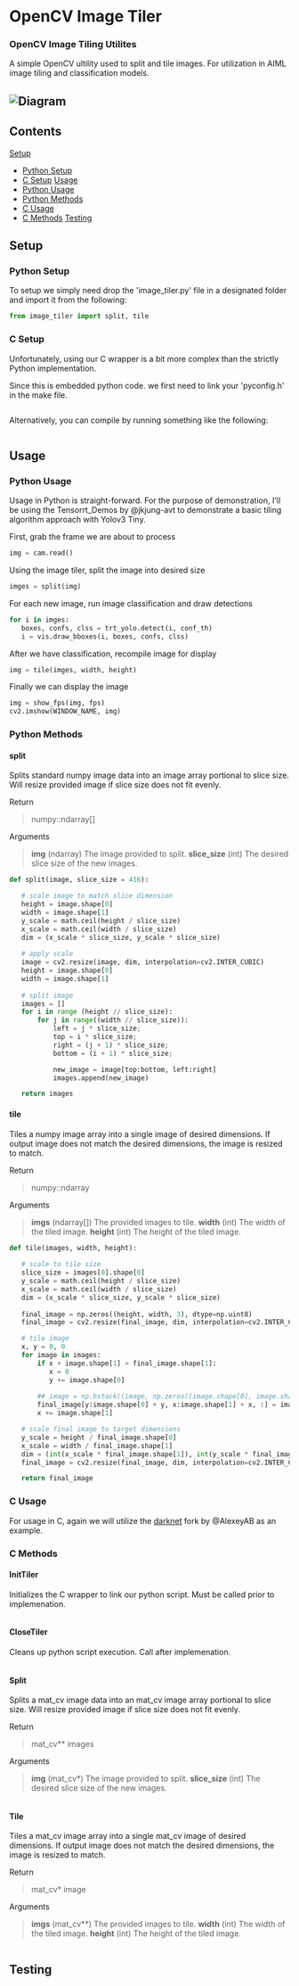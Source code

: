 # OpenCV Image Tiler
### OpenCV Image Tiling Utilites
 A simple OpenCV ultility used to split and tile images. For utilization in AIML image tiling and classification models.  
 
 ![Diagram](tiling-module-diagram.png)
 ---
 
 Contents
-----------------

[Setup](#setup)
 * [Python Setup](#py-setup)
 * [C Setup](#c-setup)
[Usage](#usage)
 * [Python Usage](#py-usage)
 * [Python Methods](#py-methods)
 * [C Usage](#c-usage)
 * [C Methods](#c-methods)
[Testing](#testing)


<a name="setup"></a>
Setup
------------

 <a name="py-setup"></a>
 ### Python Setup
 To setup we simply need drop the 'image_tiler.py' file in a designated folder and import it from the following:
 ```python
from image_tiler import split, tile
 ```
 
 <a name="c-usage"></a>
 ### C Setup
 Unfortunately, using our C wrapper is a bit more complex than the strictly Python implementation.

 Since this is embedded python code. we first need to link your 'pyconfig.h' in the make file.
 ```c

 ```

 Alternatively, you can compile by running something like the following:
 ```c

 ```

 <a name="usage"></a>
 Usage
 ------------
  <a name="py-usage"></a>
 ### Python Usage
 Usage in Python is straight-forward. For the purpose of demonstration, I'll be using the Tensorrt_Demos by @jkjung-avt to demonstrate a basic tiling algorithm approach with Yolov3 Tiny.

 First, grab the frame we are about to process
 ```python
img = cam.read()
 ```

 Using the image tiler, split the image into desired size
 ```python
imges = split(img)
 ```

 For each new image, run image classification and draw detections
 ```python
for i in imges:
    boxes, confs, clss = trt_yolo.detect(i, conf_th)
    i = vis.draw_bboxes(i, boxes, confs, clss)
 ```

 After we have classification, recompile image for display
 ```python
img = tile(imges, width, height)
 ```
 
 Finally we can display the image
 ```python
img = show_fps(img, fps)
cv2.imshow(WINDOW_NAME, img)
 ```
 
  <a name="py-methods"></a>
 ### Python Methods
  #### split
  Splits standard numpy image data into an image array portional to slice size. Will resize provided image if slice size does not fit evenly.
   
   Return 
  > numpy::ndarray[]
  
   Arguments
  > **img** (ndarray) The image provided to split.
  > **slice_size** (int) The desired slice size of the new images.

 ```python
 def split(image, slice_size = 416):

    # scale image to match slice dimension
    height = image.shape[0]
    width = image.shape[1]
    y_scale = math.ceil(height / slice_size)
    x_scale = math.ceil(width / slice_size)
    dim = (x_scale * slice_size, y_scale * slice_size)
    
    # apply scale
    image = cv2.resize(image, dim, interpolation=cv2.INTER_CUBIC)
    height = image.shape[0]
    width = image.shape[1]
    
    # split image
    images = []
    for i in range (height // slice_size):
        for j in range((width // slice_size)):
            left = j * slice_size;
            top = i * slice_size;
            right = (j + 1) * slice_size;
            bottom = (i + 1) * slice_size;

            new_image = image[top:bottom, left:right]
            images.append(new_image)

    return images
 ```
 
 
  #### tile
  Tiles a numpy image array into a single image of desired dimensions. If output image does not match the desired dimensions, the image is resized to match.
  
  Return 
  > numpy::ndarray
  
  Arguments
  > **imgs** (ndarray[]) The provided images to tile.
  > **width** (int) The width of the tiled image.
  > **height** (int) The height of the tiled image.

 ```python
def tile(images, width, height):
    
    # scale to tile size
    slice_size = images[0].shape[0]
    y_scale = math.ceil(height / slice_size)
    x_scale = math.ceil(width / slice_size)
    dim = (x_scale * slice_size, y_scale * slice_size)
    
    final_image = np.zeros((height, width, 3), dtype=np.uint8)
    final_image = cv2.resize(final_image, dim, interpolation=cv2.INTER_CUBIC)

    # tile image
    x, y = 0, 0
    for image in images:
        if x + image.shape[1] > final_image.shape[1]:
           x = 0
           y += image.shape[0]
        
        ## image = np.hstack((image, np.zeros((image.shape[0], image.shape[1], 3))))
        final_image[y:image.shape[0] + y, x:image.shape[1] + x, :] = image
        x += image.shape[1]

    # scale final image to target dimensions
    y_scale = height / final_image.shape[0]
    x_scale = width / final_image.shape[1]
    dim = (int(x_scale * final_image.shape[1]), int(y_scale * final_image.shape[0]))
    final_image = cv2.resize(final_image, dim, interpolation=cv2.INTER_CUBIC)

    return final_image
 ```
 
  <a name="c-usage"></a>
 ### C Usage
 For usage in C, again we will utilize the [darknet](https://github.com/AlexeyAB/darknet) fork by @AlexeyAB as an example.
 
 <a name="c-methods"></a>
 ### C Methods
  #### InitTiler
  Initializes the C wrapper to link our python script. Must be called prior to implemenation.
  
  ```c
  
  ```
  
  #### CloseTiler
  Cleans up python script execution. Call after implemenation.
  
  ```c
  
  ```

  #### Split
  Splits a mat_cv image data into an mat_cv image array portional to slice size. Will resize provided image if slice size does not fit evenly.
  
  Return 
  > mat_cv** images
  
  Arguments
  > **img** (mat_cv*) The image provided to split.
  > **slice_size** (int) The desired slice size of the new images.

 ```c
 
 ```


  #### Tile
  Tiles a mat_cv image array into a single mat_cv image of desired dimensions. If output image does not match the desired dimensions, the image is resized to match.
  
  Return 
  > mat_cv* image
  
  Arguments
  > **imgs** (mat_cv**) The provided images to tile.
  > **width** (int) The width of the tiled image.
  > **height** (int) The height of the tiled image.

 ```c

 ```

<a name="testing"></a>
Testing
-----------------
 
 
